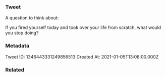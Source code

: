 ### Tweet
A question to think about: 

If you fired yourself today and took over your life from scratch, what would you stop doing?

### Metadata
Tweet ID: 1346443331249856513
Created At: 2021-01-05T13:08:00.000Z

### Related

